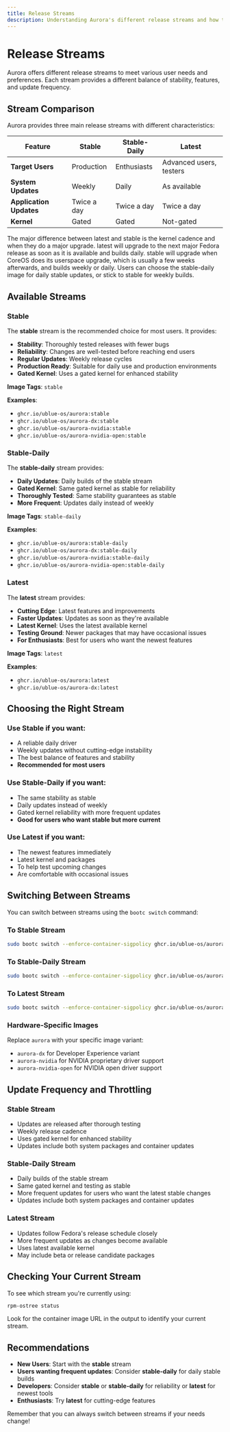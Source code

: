 ```yaml
---
title: Release Streams
description: Understanding Aurora's different release streams and how to choose the right one
---
```


# Release Streams

Aurora offers different release streams to meet various user needs and preferences. Each stream provides a different balance of stability, features, and update frequency.

## Stream Comparison

Aurora provides three main release streams with different characteristics:

| Feature                 | Stable      | Stable-Daily | Latest                  |
| ----------------------- | ----------- | ------------ | ----------------------- |
| **Target Users**        | Production  | Enthusiasts  | Advanced users, testers |
| **System Updates**      | Weekly      | Daily        | As available            |
| **Application Updates** | Twice a day | Twice a day  | Twice a day             |
| **Kernel**              | Gated       | Gated        | Not-gated               |

The major difference between latest and stable is the kernel cadence and when they do a major upgrade. latest will upgrade to the next major Fedora release as soon as it is available and builds daily. stable will upgrade when CoreOS does its userspace upgrade, which is usually a few weeks afterwards, and builds weekly or daily. Users can choose the stable-daily image for daily stable updates, or stick to stable for weekly builds.

## Available Streams

### Stable

The **stable** stream is the recommended choice for most users. It provides:

- **Stability**: Thoroughly tested releases with fewer bugs
- **Reliability**: Changes are well-tested before reaching end users
- **Regular Updates**: Weekly release cycles
- **Production Ready**: Suitable for daily use and production environments
- **Gated Kernel**: Uses a gated kernel for enhanced stability

**Image Tags**: `stable`

**Examples**:

- `ghcr.io/ublue-os/aurora:stable`
- `ghcr.io/ublue-os/aurora-dx:stable`
- `ghcr.io/ublue-os/aurora-nvidia:stable`
- `ghcr.io/ublue-os/aurora-nvidia-open:stable`

### Stable-Daily

The **stable-daily** stream provides:

- **Daily Updates**: Daily builds of the stable stream
- **Gated Kernel**: Same gated kernel as stable for reliability
- **Thoroughly Tested**: Same stability guarantees as stable
- **More Frequent**: Updates daily instead of weekly

**Image Tags**: `stable-daily`

**Examples**:

- `ghcr.io/ublue-os/aurora:stable-daily`
- `ghcr.io/ublue-os/aurora-dx:stable-daily`
- `ghcr.io/ublue-os/aurora-nvidia:stable-daily`
- `ghcr.io/ublue-os/aurora-nvidia-open:stable-daily`

### Latest

The **latest** stream provides:

- **Cutting Edge**: Latest features and improvements
- **Faster Updates**: Updates as soon as they're available
- **Latest Kernel**: Uses the latest available kernel
- **Testing Ground**: Newer packages that may have occasional issues
- **For Enthusiasts**: Best for users who want the newest features

**Image Tags**: `latest`

**Examples**:

- `ghcr.io/ublue-os/aurora:latest`
- `ghcr.io/ublue-os/aurora-dx:latest`

## Choosing the Right Stream

### Use **Stable** if you want:

- A reliable daily driver
- Weekly updates without cutting-edge instability
- The best balance of features and stability
- **Recommended for most users**

### Use **Stable-Daily** if you want:

- The same stability as stable
- Daily updates instead of weekly
- Gated kernel reliability with more frequent updates
- **Good for users who want stable but more current**

### Use **Latest** if you want:

- The newest features immediately
- Latest kernel and packages
- To help test upcoming changes
- Are comfortable with occasional issues

## Switching Between Streams

You can switch between streams using the `bootc switch` command:

### To Stable Stream

```bash
sudo bootc switch --enforce-container-sigpolicy ghcr.io/ublue-os/aurora:stable
```

### To Stable-Daily Stream

```bash
sudo bootc switch --enforce-container-sigpolicy ghcr.io/ublue-os/aurora:stable-daily
```

### To Latest Stream

```bash
sudo bootc switch --enforce-container-sigpolicy ghcr.io/ublue-os/aurora:latest
```

### Hardware-Specific Images

Replace `aurora` with your specific image variant:

- `aurora-dx` for Developer Experience variant
- `aurora-nvidia` for NVIDIA proprietary driver support
- `aurora-nvidia-open` for NVIDIA open driver support

## Update Frequency and Throttling

### Stable Stream

- Updates are released after thorough testing
- Weekly release cadence
- Uses gated kernel for enhanced stability
- Updates include both system packages and container updates

### Stable-Daily Stream

- Daily builds of the stable stream
- Same gated kernel and testing as stable
- More frequent updates for users who want the latest stable changes
- Updates include both system packages and container updates

### Latest Stream

- Updates follow Fedora's release schedule closely
- More frequent updates as changes become available
- Uses latest available kernel
- May include beta or release candidate packages

## Checking Your Current Stream

To see which stream you're currently using:

```bash
rpm-ostree status
```

Look for the container image URL in the output to identify your current stream.

## Recommendations

- **New Users**: Start with the **stable** stream
- **Users wanting frequent updates**: Consider **stable-daily** for daily stable builds
- **Developers**: Consider **stable** or **stable-daily** for reliability or **latest** for newest tools
- **Enthusiasts**: Try **latest** for cutting-edge features

Remember that you can always switch between streams if your needs change!
